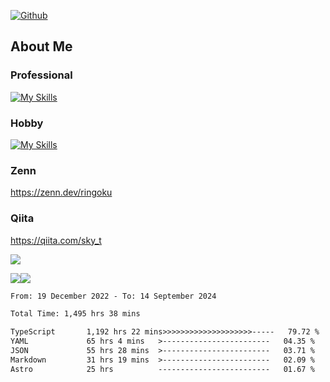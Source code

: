 [![Github](https://img.shields.io/github/followers/skyt-a?label=Follow&style=social)](https://github.com/skyt-a)

## About Me
### Professional
[![My Skills](https://skillicons.dev/icons?i=react,ts,js,nodejs,java,graphql,firebase,githubactions&theme=light)](https://skillicons.dev)
### Hobby
[![My Skills](https://skillicons.dev/icons?i=unity,rust,py&theme=light)](https://skillicons.dev)

### Zenn
https://zenn.dev/ringoku
### Qiita
https://qiita.com/sky_t


![](https://github-profile-summary-cards.vercel.app/api/cards/profile-details?username=skyt-a&theme=default)

![](https://github-profile-summary-cards.vercel.app/api/cards/repos-per-language?username=skyt-a&theme=default)![](https://github-profile-summary-cards.vercel.app/api/cards/stats?username=RinGoku&theme=default)

<!--START_SECTION:waka-->

```txt
From: 19 December 2022 - To: 14 September 2024

Total Time: 1,495 hrs 38 mins

TypeScript       1,192 hrs 22 mins>>>>>>>>>>>>>>>>>>>>-----   79.72 %
YAML             65 hrs 4 mins   >------------------------   04.35 %
JSON             55 hrs 28 mins  >------------------------   03.71 %
Markdown         31 hrs 19 mins  >------------------------   02.09 %
Astro            25 hrs          -------------------------   01.67 %
```

<!--END_SECTION:waka-->
